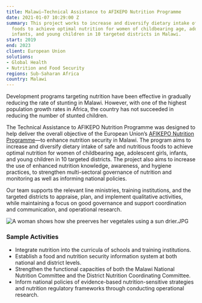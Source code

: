 ```yaml
---
title: Malawi—Technical Assistance to AFIKEPO Nutrition Programme
date: 2021-01-07 10:29:00 Z
summary: This project works to increase and diversify dietary intake of safe and nutritious
  foods to achieve optimal nutrition for women of childbearing age, adolescent girls,
  infants, and young children in 10 targeted districts in Malawi.
start: 2019
end: 2023
client: European Union
solutions:
- Global Health
- Nutrition and Food Security
regions: Sub-Saharan Africa
country: Malawi
---
```


Development programs targeting nutrition have been effective in gradually reducing the rate of stunting in Malawi. However, with one of the highest population growth rates in Africa, the country has not succeeded in reducing the number of stunted children.

The Technical Assistance to AFIKEPO Nutrition Programme was designed to help deliver the overall objective of the European Union’s [AFIKEPO Nutrition Programme](https://www.naosupportmw.org/programmes/nutrition-and-food-security/afikepo)—to enhance nutrition security in Malawi. The program aims to increase and diversify dietary intake of safe and nutritious foods to achieve optimal nutrition for women of childbearing age, adolescent girls, infants, and young children in 10 targeted districts. The project also aims to increase the use of enhanced nutrition knowledge, awareness, and hygiene practices, to strengthen multi-sectoral governance of nutrition and monitoring as well as informing national policies.

Our team supports the relevant line ministries, training institutions, and the targeted districts to appraise, plan, and implement qualitative activities, while maintaining a focus on good governance and support coordination and communication, and operational research.

![A woman shows how she preerves her vegetales using a sun drier.JPG](/uploads/A%20woman%20shows%20how%20she%20preerves%20her%20vegetales%20using%20a%20sun%20drier.JPG)

### Sample Activities

* Integrate nutrition into the curricula of schools and training institutions. 
* Establish a food and nutrition security information system at both national and district levels.
* Strengthen the functional capacities of both the Malawi National Nutrition Committee and the District Nutrition Coordinating Committee. 
* Inform national policies of evidence-based nutrition-sensitive strategies and nutrition regulatory frameworks through conducting operational research.